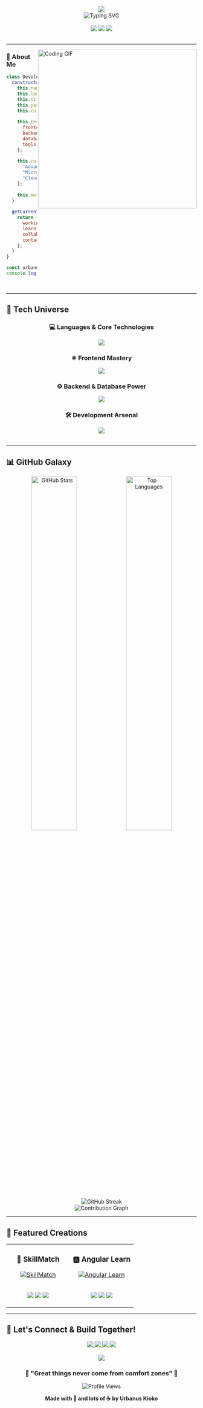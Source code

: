 <div align="center">
  <img src="https://capsule-render.vercel.app/api?type=waving&color=gradient&customColorList=0,2,2,5,30&height=300&section=header&text=Urbanus%20Kioko&fontSize=80&fontColor=fff&animation=twinkling&fontAlignY=38&desc=✨%20Full%20Stack%20Developer%20|%20Kenya%20🇰🇪%20✨&descAlignY=60&descSize=20" />
</div>

<div align="center">
  <img src="https://readme-typing-svg.herokuapp.com?font=Fira+Code&size=32&duration=2800&pause=2000&color=A9FEF7&center=true&vCenter=true&width=800&height=100&lines=🚀+Welcome+to+my+Digital+Universe!;💫+Full+Stack+Developer+%26+Innovator;🌟+Building+Tomorrow's+Web+Today;✨+Let's+Create+Magic+Together!" alt="Typing SVG" />
</div>

<br/>

<div align="center">
  <img src="https://img.shields.io/badge/🌟_Developer_Since-2020-FF6B9D?style=for-the-badge&labelColor=C44569&logoColor=white" />
  <img src="https://img.shields.io/badge/💼_Based_In-Nairobi,_Kenya-4ECDC4?style=for-the-badge&labelColor=26D0CE&logoColor=white" />
  <img src="https://img.shields.io/badge/🚀_Focus-Full_Stack-A8E6CF?style=for-the-badge&labelColor=88D8A3&logoColor=black" />
</div>

<br/>

---

<img align="right" alt="Coding GIF" width="420" src="https://raw.githubusercontent.com/abhisheknaiidu/abhisheknaiidu/master/code.gif">

### 🎨 About Me

```javascript
class Developer {
  constructor() {
    this.name = "Urbanus Kioko";
    this.location = "🌍 Nairobi, Kenya";
    this.title = "Full Stack Wizard";
    this.passion = "Building digital experiences";
    this.currentMission = "Crafting scalable web magic ✨";
    
    this.techStack = {
      frontend: ["React ⚛️", "Angular 🔺", "TypeScript 💙"],
      backend: ["Node.js 🟢", "Express.js ⚡"],
      database: ["PostgreSQL 🐘"],
      tools: ["Docker 🐳", "Git 🔧", "VS Code 💻"]
    };
    
    this.currentlyLearning = [
      "Advanced React Patterns",
      "Microservices Architecture", 
      "Cloud Technologies"
    ];
    
    this.motto = "Code with passion, build with purpose! 🚀";
  }
  
  getCurrentStatus() {
    return {
      working: "Full Stack Applications 💻",
      learning: "Advanced React & Node.js 📚", 
      collaborating: "Open Source Projects 🤝",
      contact: "urbanuskioko672@gmail.com 📧"
    };
  }
}

const urbanus = new Developer();
console.log(urbanus.getCurrentStatus());
```

<br clear="right"/>

---

## 🌈 Tech Universe

<div align="center">

### 💻 Languages & Core Technologies
<img src="https://skillicons.dev/icons?i=js,ts,java,c,html,css&theme=dark" />

### ⚛️ Frontend Mastery
<img src="https://skillicons.dev/icons?i=react,angular,tailwind,bootstrap,sass,figma&theme=dark" />

### ⚙️ Backend & Database Power
<img src="https://skillicons.dev/icons?i=nodejs,express,postgresql,mongodb,redis,graphql&theme=dark" />

### 🛠️ Development Arsenal
<img src="https://skillicons.dev/icons?i=git,docker,vscode,postman,npm,webpack&theme=dark" />

</div>

<br/>

---

## 📊 GitHub Galaxy

<div align="center">
  <img width="49%" src="https://github-readme-stats.vercel.app/api?username=Urbanus-hub&show_icons=true&theme=tokyonight&hide_border=true&bg_color=0D1117&title_color=FF6E96&text_color=FFFFFF&icon_color=FF6E96" alt="GitHub Stats" />
  <img width="49%" src="https://github-readme-stats.vercel.app/api/top-langs/?username=Urbanus-hub&layout=compact&theme=tokyonight&hide_border=true&bg_color=0D1117&title_color=FF6E96&text_color=FFFFFF" alt="Top Languages" />
</div>

<div align="center">
  <img src="https://github-readme-streak-stats.herokuapp.com?user=Urbanus-hub&theme=tokyonight&hide_border=true&background=0D1117&ring=FF6E96&fire=FF6E96&currStreakLabel=FF6E96" alt="GitHub Streak" />
</div>

<div align="center">
  <img src="https://github-readme-activity-graph.vercel.app/graph?username=Urbanus-hub&bg_color=0D1117&color=FF6E96&line=FF6E96&point=FFFFFF&area=true&hide_border=true&custom_title=📈%20Contribution%20Activity%20Graph" alt="Contribution Graph" />
</div>

---

## 🌟 Featured Creations

<div align="center">
  <table>
    <tr>
      <td width="50%">
        <h3 align="center">🎯 SkillMatch</h3>
        <div align="center">  
          <a href="https://github.com/Urbanus-hub/skillMatch" target="_blank">
            <img src="https://github-readme-stats.vercel.app/api/pin/?username=Urbanus-hub&repo=skillMatch&theme=tokyonight&hide_border=true&bg_color=0D1117&title_color=FF6E96&text_color=FFFFFF&icon_color=FF6E96" alt="SkillMatch" />
          </a>
          <br>
          <br>
          <p>
            <img src="https://img.shields.io/badge/React-61DAFB?style=flat-square&logo=react&logoColor=black" />
            <img src="https://img.shields.io/badge/Node.js-339933?style=flat-square&logo=nodedotjs&logoColor=white" />
            <img src="https://img.shields.io/badge/PostgreSQL-336791?style=flat-square&logo=postgresql&logoColor=white" />
          </p>
        </div>
      </td>
      <td width="50%">
        <h3 align="center">🅰️ Angular Learn</h3>
        <div align="center">
          <a href="https://github.com/Urbanus-hub/angular-learn" target="_blank">
            <img src="https://github-readme-stats.vercel.app/api/pin/?username=Urbanus-hub&repo=angular-learn&theme=tokyonight&hide_border=true&bg_color=0D1117&title_color=FF6E96&text_color=FFFFFF&icon_color=FF6E96" alt="Angular Learn" />
          </a>
          <br>
          <br>
          <p>
            <img src="https://img.shields.io/badge/Angular-DD0031?style=flat-square&logo=angular&logoColor=white" />
            <img src="https://img.shields.io/badge/TypeScript-3178C6?style=flat-square&logo=typescript&logoColor=white" />
            <img src="https://img.shields.io/badge/RxJS-B7178C?style=flat-square&logo=reactivex&logoColor=white" />
          </p>
        </div>
      </td>
    </tr>
  </table>
</div>

---

## 🤝 Let's Connect & Build Together!

<div align="center">
  <a href="https://urbanus-hub.github.io" target="_blank">
    <img src="https://img.shields.io/badge/🌐_Portfolio-FF6B9D?style=for-the-badge&logo=safari&logoColor=white&labelColor=FF6B9D&color=FF8DC7" />
  </a>
  <a href="mailto:urbanuskioko672@gmail.com">
    <img src="https://img.shields.io/badge/📧_Email-4ECDC4?style=for-the-badge&logo=gmail&logoColor=white&labelColor=4ECDC4&color=26D0CE" />
  </a>
  <a href="https://linkedin.com/in/urbanus-kioko" target="_blank">
    <img src="https://img.shields.io/badge/💼_LinkedIn-A8E6CF?style=for-the-badge&logo=linkedin&logoColor=white&labelColor=A8E6CF&color=88D8A3" />
  </a>
  <a href="https://twitter.com/urbanus_dev" target="_blank">
    <img src="https://img.shields.io/badge/🐦_Twitter-87CEEB?style=for-the-badge&logo=twitter&logoColor=white&labelColor=87CEEB&color=6BB6FF" />
  </a>
</div>

<br/>

<div align="center">
  <img src="https://capsule-render.vercel.app/api?type=waving&color=gradient&customColorList=0,2,2,5,30&height=200&section=footer&text=Thanks%20for%20visiting!&fontSize=40&fontColor=fff&animation=fadeIn&fontAlignY=65&desc=Let's%20create%20something%20amazing%20together%20✨&descAlignY=80&descSize=16" />
</div>

<div align="center">
  
### 🌟 "Great things never come from comfort zones" 🚀

<img src="https://komarev.com/ghpvc/?username=Urbanus-hub&label=Profile%20Views&color=FF6B9D&style=flat-square" alt="Profile Views" />

**Made with 💜 and lots of ☕ by Urbanus Kioko**

</div>
